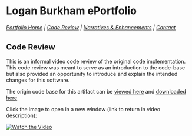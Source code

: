# Logan Burkham ePortfolio 
###### [Portfolio Home](./README.md) | [Code Review](./code_review.md) | [Narratives & Enhancements](./narratives_and_enhancements_lander.md) | [Contact](./contact_me.md)

## Code Review

This is an informal video code review of the original code implementation. This code review was meant to serve as an introduction to the code-base but also provided an opportunity to introduce and explain the intended changes for this software.

The origin code base for this artifact can be [viewed here](./origin_code.md) and [downloaded here](.ebsco_access_logs_SNHU_Code_Origin/ebsco_access_logs_SNHU_Code_Origin/main.py)

Click the image to open in a new window (link to return in video description):

[![Watch the Video](https://user-images.githubusercontent.com/54014387/154746799-9a32f995-b7bf-492a-8e96-47e56e0d60a4.png)](https://youtu.be/yE5N1a46ZKg)
